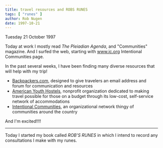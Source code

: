 ```yaml
---
title: travel resources and ROBS RUNES
tags: [ "runes" ]
author: Rob Nugen
date: 1997-10-21
---
```


<p class=date>Tuesday 21 October 1997</p>

<p>
Today at work I mostly read <em>The Pleiadian Agenda</em>, and "Communities" magazine. And I surfed the web, starting with <a href=https://www.ic.org>www.ic.org</a> Intentional Communities page.
<p>
In the past several weeks, I have been finding many diverse resources that will help with my trip!
<p>
<ul>
<li><a href=https://www.backpackers.com>Backpackers.com</a>, designed to give travelers an email address and forum for communication and resources</li>
<li><a href=https://www.hiayh.org>American Youth Hostels</a>, nonprofit organization dedicated to making travel possible for those on a budget through its low-cost, self-service network of accommodations</li>
<li><a href=https://www.ic.org>Intentional Communities</a>, an organizational network thingy of communities around the country</li>
</ul>
<p>
And I'm excited!!!!
<p>
<hr>
<p>
Today I started my book called <em>ROB'S RUNES</em> in which I intend to record any consultations I make with my runes.
<p>
